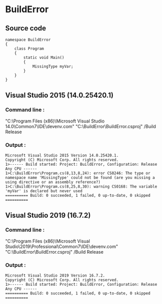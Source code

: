 # BuildError

## Source code
```
namespace BuildError
{
    class Program
    {
        static void Main()
        {
            MissingType myVar;
        }
    }
}
```

## Visual Studio 2015 (14.0.25420.1)
### Command line :
"C:\Program Files (x86)\Microsoft Visual Studio 14.0\Common7\IDE\devenv.com" "C:\BuildError\BuildError.csproj" /Build Release
### Output :
```
Microsoft Visual Studio 2015 Version 14.0.25420.1.
Copyright (C) Microsoft Corp. All rights reserved.
1>------ Build started: Project: BuildError, Configuration: Release Any CPU ------
1>C:\BuildError\Program.cs(8,13,8,24): error CS0246: The type or namespace name 'MissingType' could not be found (are you missing a using directive or an assembly reference?)
1>C:\BuildError\Program.cs(8,25,8,30): warning CS0168: The variable 'myVar' is declared but never used
========== Build: 0 succeeded, 1 failed, 0 up-to-date, 0 skipped ==========
```

## Visual Studio 2019 (16.7.2)
### Command line :
"C:\Program Files (x86)\Microsoft Visual Studio\2019\Professional\Common7\IDE\devenv.com" "C:\BuildError\BuildError.csproj" /Build Release 
### Output :
```
Microsoft Visual Studio 2019 Version 16.7.2.
Copyright (C) Microsoft Corp. All rights reserved.
1>------ Build started: Project: BuildError, Configuration: Release Any CPU ------
========== Build: 0 succeeded, 1 failed, 0 up-to-date, 0 skipped ==========
```
